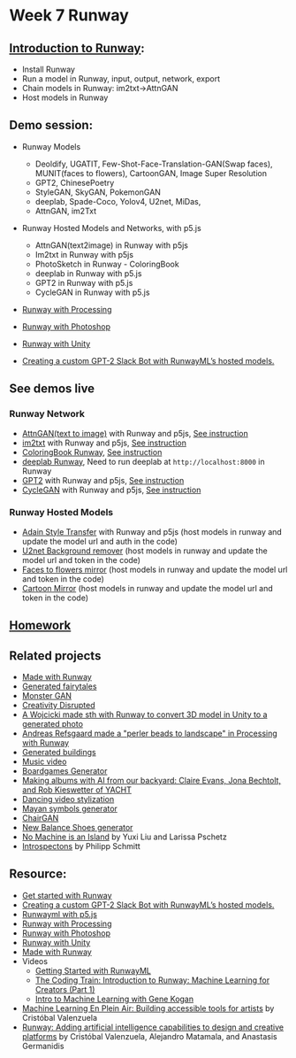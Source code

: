 # Week 7 Runway
## [Introduction to Runway](https://learn.runwayml.com/#/):
- Install Runway
- Run a model in Runway, input, output, network, export
- Chain models in Runway: im2txt->AttnGAN
- Host models in Runway

## Demo session:
- Runway Models
  - Deoldify, UGATIT, Few-Shot-Face-Translation-GAN(Swap faces), MUNIT(faces to flowers), CartoonGAN, Image Super Resolution
  - GPT2, ChinesePoetry 
  - StyleGAN, SkyGAN, PokemonGAN
  - deeplab, Spade-Coco, Yolov4, U2net, MiDas,
  - AttnGAN, im2Txt

- Runway Hosted Models and Networks, with p5.js
  - AttnGAN(text2image) in Runway with p5js
  - Im2txt in Runway with p5js
  - PhotoSketch in Runway - ColoringBook
  - deeplab in Runway with p5.js
  - GPT2 in Runway with p5.js
  - CycleGAN in Runway with p5.js

- [Runway with Processing](https://github.com/runwayml/processing-library)
- [Runway with Photoshop](https://github.com/runwayml/RunwayML-for-Photoshop)
- [Runway with Unity](https://github.com/runwayml/RunwayML-for-Unity)
- [Creating a custom GPT-2 Slack Bot with RunwayML’s hosted models.](https://medium.com/runwayml/creating-a-custom-gpt-2-slack-bot-with-runwaymls-hosted-models-c639fe135379)

## See demos live
### Runway Network
  - [AttnGAN(text to image)](https://yining1023.github.io/machine-learning-for-the-web/week7-runway/AttnGAN/) with Runway and p5js, [See instruction](https://github.com/yining1023/machine-learning-for-the-web/tree/master/week7-runway/AttnGAN)
  - [im2txt](https://yining1023.github.io/machine-learning-for-the-web/week7-runway/im2txt/) with Runway and p5js, [See instruction](https://github.com/yining1023/machine-learning-for-the-web/tree/master/week7-runway/im2txt)
  - [ColoringBook Runway](https://yining1023.github.io/machine-learning-for-the-web/week7-runway/PhotoSketch/ColoringBook/), [See instruction](https://github.com/yining1023/machine-learning-for-the-web/tree/master/week7-runway/PhotoSketch/ColoringBook)
  - [deeplab Runway](https://yining1023.github.io/machine-learning-for-the-web/week7-runway/deeplab/), Need to run deeplab at `http://localhost:8000` in Runway
  - [GPT2](https://yining1023.github.io/machine-learning-for-the-web/week7-runway/GPT2/) with Runway and p5js, [See instruction](https://github.com/yining1023/machine-learning-for-the-web/tree/master/week7-runway/GPT2)
  - [CycleGAN](https://yining1023.github.io/machine-learning-for-the-web/week7-runway/CycleGAN/) with Runway and p5js, [See instruction](https://github.com/yining1023/machine-learning-for-the-web/tree/master/week7-runway/CycleGAN)

### Runway Hosted Models
  - [Adain Style Transfer](https://yining1023.github.io/machine-learning-for-the-web/week7-runway/AdainStyleTransfer/) with Runway and p5js (host models in runway and update the model url and auth in the code)
  - [U2net Background remover](https://editor.p5js.org/yining/sketches/TWmMEQzzV) (host models in runway and update the model url and token in the code)
  - [Faces to flowers mirror](https://editor.p5js.org/yining/sketches/cxSvg6jx6) (host models in runway and update the model url and token in the code)
  - [Cartoon Mirror](https://editor.p5js.org/yining/sketches/afDzYVfrM) (host models in runway and update the model url and token in the code)

## [Homework](https://github.com/yining1023/machine-learning-for-the-web/wiki/Week-7-2020-Fall)

## Related projects
- [Made with Runway](https://runwayml.com/madewith)
- [Generated fairytales](http://www.dh.umu.se/en/stories?id=41555)
- [Monster GAN](https://medium.com/@huangkaikai/computational-creativity-generative-creature-design-for-concept-art-c4a1180ae0e6)
- [Creativity Disrupted](https://gitlab.fhnw.ch/hgk-ml/hgk-ml-seminars/tree/master/creativity-disrupted)
- [A Wojcicki made sth with Runway to convert 3D model in Unity to a generated photo](https://twitter.com/pretendsmarts/status/1189901105775489026)
- [Andreas Refsgaard made a "perler beads to landscape" in Processing with Runway](https://twitter.com/AndreasRef/status/1189897194243006470)
- [Generated buildings](https://twitter.com/moullinex/status/1313431076992360449)
- [Music video](https://twitter.com/nickfrosst/status/1312101876364570624)
- [Boardgames Generator](https://twitter.com/himynameislt/status/1294650886992666625)
- [Making albums with AI from our backyard: Claire Evans, Jona Bechtolt, and Rob Kieswetter of YACHT](https://medium.com/runwayml/making-albums-with-ai-from-our-backyard-claire-evans-and-jona-bechtolt-of-yacht-ebedf97a4807)
- [Dancing video stylization](https://twitter.com/noneyoucare/status/1281046648496492544)
- [Mayan symbols generator](https://twitter.com/fabe_45/status/1278447673960534021)
- [ChairGAN](https://twitter.com/adampickard/status/1275796544072138754)
- [New Balance Shoes generator](https://medium.com/runwayml/augmenting-the-design-process-onur-yuce-gun-creative-manager-of-computational-design-new-f59de3d1abaa)
- [No Machine is an Island](https://medium.com/@lyxsix/no-machine-is-an-island-497e92e9927e) by Yuxi Liu and Larissa Pschetz
- [Introspectons](https://medium.com/runwayml/introspections-9cb6660c0311) by Philipp Schmitt

## Resource:
- [Get started with Runway](https://learn.runwayml.com/#/)
- [Creating a custom GPT-2 Slack Bot with RunwayML’s hosted models.](https://medium.com/runwayml/creating-a-custom-gpt-2-slack-bot-with-runwaymls-hosted-models-c639fe135379)
- [Runwayml with p5.js](https://github.com/runwayml/p5js)
- [Runway with Processing](https://github.com/runwayml/processing-library)
- [Runway with Photoshop](https://github.com/runwayml/RunwayML-for-Photoshop)
- [Runway with Unity](https://github.com/runwayml/RunwayML-for-Unity)
- [Made with Runway](https://runwayml.com/madewith)
- Videos
  - [Getting Started with RunwayML](https://www.youtube.com/playlist?list=PLj598ZXODDO8oS5V1zS_IvMfT_wWWQb_6)
  - [The Coding Train: Introduction to Runway: Machine Learning for Creators (Part 1)](https://www.youtube.com/watch?v=ARnf4ilr9Hc&t=1s)
  - [Intro to Machine Learning with Gene Kogan](https://www.youtube.com/playlist?list=PLj598ZXODDO_oWYAiO5c0Ac05IyrPUG8t)
- [Machine Learning En Plein Air: Building accessible tools for artists](https://medium.com/runwayml/machine-learning-en-plein-air-building-accessible-tools-for-artists-87bfc7f99f6b) by Cristóbal Valenzuela
- [Runway: Adding artificial intelligence capabilities to design and creative platforms](https://nips2018creativity.github.io/doc/runway.pdf) by Cristóbal Valenzuela, Alejandro Matamala, and Anastasis Germanidis
